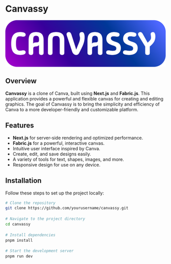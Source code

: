 # Canvassy

![Canvassy Logo](canvassy.png)

## Overview

**Canvassy** is a clone of Canva, built using **Next.js** and **Fabric.js**. This application provides a powerful and flexible canvas for creating and editing graphics. The goal of Canvassy is to bring the simplicity and efficiency of Canva to a more developer-friendly and customizable platform.

## Features

- **Next.js** for server-side rendering and optimized performance.
- **Fabric.js** for a powerful, interactive canvas.
- Intuitive user interface inspired by Canva.
- Create, edit, and save designs easily.
- A variety of tools for text, shapes, images, and more.
- Responsive design for use on any device.

## Installation

Follow these steps to set up the project locally:

```bash
# Clone the repository
git clone https://github.com/yourusername/canvassy.git

# Navigate to the project directory
cd canvassy

# Install dependencies
pnpm install

# Start the development server
pnpm run dev
```
